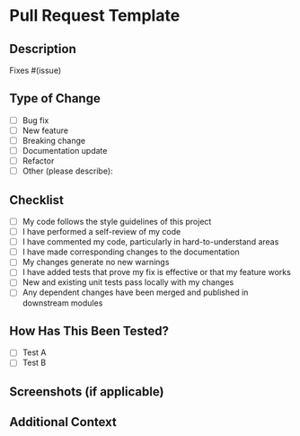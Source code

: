 # Pull Request Template

## Description
<!-- Please include a summary of the change and which issue is fixed. Also include relevant motivation and context. -->

Fixes #(issue)

## Type of Change
<!-- Please delete options that are not relevant. -->
- [ ] Bug fix
- [ ] New feature
- [ ] Breaking change
- [ ] Documentation update
- [ ] Refactor
- [ ] Other (please describe):

## Checklist
- [ ] My code follows the style guidelines of this project
- [ ] I have performed a self-review of my code
- [ ] I have commented my code, particularly in hard-to-understand areas
- [ ] I have made corresponding changes to the documentation
- [ ] My changes generate no new warnings
- [ ] I have added tests that prove my fix is effective or that my feature works
- [ ] New and existing unit tests pass locally with my changes
- [ ] Any dependent changes have been merged and published in downstream modules

## How Has This Been Tested?
<!-- Please describe the tests that you ran to verify your changes. Provide instructions so we can reproduce. -->

- [ ] Test A
- [ ] Test B

## Screenshots (if applicable)
<!-- Please add screenshots to help explain your changes. -->

## Additional Context
<!-- Add any other context or information about the pull request here. -->
